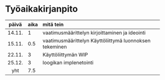 # Työaikakirjanpito

| päivä | aika | mitä tein  |
| :----:|:-----| :-----|
| 14.11. | 1    | vaatimusmäärittelyn kirjoittaminen ja ideointi |
| 15.11. | 0.5    | vaatimusmäärittelyn Käyttöliittymä luonnoksen tekeminen |
| 22.11. | 3    | Käyttöliittymän WIP |
| 25.12. | 3    | loogikan implenetointi |
| yht   | 7.5   | | 

